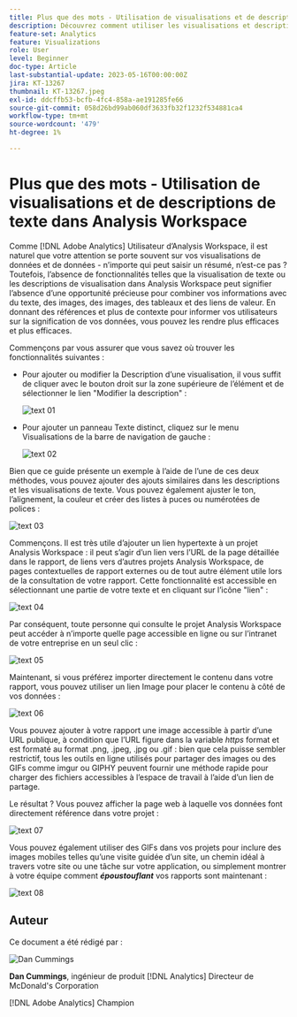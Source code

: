 ```yaml
---
title: Plus que des mots - Utilisation de visualisations et de descriptions de texte dans Analysis Workspace
description: Découvrez comment utiliser les visualisations et descriptions de texte dans les projets pour créer une Analysis Workspace plus soignée pour vos utilisateurs finaux.
feature-set: Analytics
feature: Visualizations
role: User
level: Beginner
doc-type: Article
last-substantial-update: 2023-05-16T00:00:00Z
jira: KT-13267
thumbnail: KT-13267.jpeg
exl-id: ddcffb53-bcfb-4fc4-858a-ae191285fe66
source-git-commit: 058d26bd99ab060df3633fb32f1232f534881ca4
workflow-type: tm+mt
source-wordcount: '479'
ht-degree: 1%

---
```


# Plus que des mots - Utilisation de visualisations et de descriptions de texte dans Analysis Workspace

Comme [!DNL Adobe Analytics] Utilisateur d’Analysis Workspace, il est naturel que votre attention se porte souvent sur vos visualisations de données et de données - n’importe qui peut saisir un résumé, n’est-ce pas ? Toutefois, l’absence de fonctionnalités telles que la visualisation de texte ou les descriptions de visualisation dans Analysis Workspace peut signifier l’absence d’une opportunité précieuse pour combiner vos informations avec du texte, des images, des images, des tableaux et des liens de valeur. En donnant des références et plus de contexte pour informer vos utilisateurs sur la signification de vos données, vous pouvez les rendre plus efficaces et plus efficaces.

Commençons par vous assurer que vous savez où trouver les fonctionnalités suivantes :

- Pour ajouter ou modifier la Description d’une visualisation, il vous suffit de cliquer avec le bouton droit sur la zone supérieure de l’élément et de sélectionner le lien &quot;Modifier la description&quot; :

  ![text 01](assets/t01.png)


- Pour ajouter un panneau Texte distinct, cliquez sur le menu Visualisations de la barre de navigation de gauche :

  ![text 02](assets/t02.png)

Bien que ce guide présente un exemple à l’aide de l’une de ces deux méthodes, vous pouvez ajouter des ajouts similaires dans les descriptions et les visualisations de texte. Vous pouvez également ajuster le ton, l’alignement, la couleur et créer des listes à puces ou numérotées de polices :

![text 03](assets/t03.png)

Commençons. Il est très utile d’ajouter un lien hypertexte à un projet Analysis Workspace : il peut s’agir d’un lien vers l’URL de la page détaillée dans le rapport, de liens vers d’autres projets Analysis Workspace, de pages contextuelles de rapport externes ou de tout autre élément utile lors de la consultation de votre rapport. Cette fonctionnalité est accessible en sélectionnant une partie de votre texte et en cliquant sur l’icône &quot;lien&quot; :

![text 04](assets/t04.png)

Par conséquent, toute personne qui consulte le projet Analysis Workspace peut accéder à n’importe quelle page accessible en ligne ou sur l’intranet de votre entreprise en un seul clic :

![text 05](assets/t05.png)

Maintenant, si vous préférez importer directement le contenu dans votre rapport, vous pouvez utiliser un lien Image pour placer le contenu à côté de vos données :

![text 06](assets/t06.png)

Vous pouvez ajouter à votre rapport une image accessible à partir d’une URL publique, à condition que l’URL figure dans la variable *https* format et est formaté au format .png, .jpeg, .jpg ou .gif : bien que cela puisse sembler restrictif, tous les outils en ligne utilisés pour partager des images ou des GIFs comme imgur ou GIPHY peuvent fournir une méthode rapide pour charger des fichiers accessibles à l’espace de travail à l’aide d’un lien de partage.

Le résultat ? Vous pouvez afficher la page web à laquelle vos données font directement référence dans votre projet :

![text 07](assets/t07.png)

Vous pouvez également utiliser des GIFs dans vos projets pour inclure des images mobiles telles qu’une visite guidée d’un site, un chemin idéal à travers votre site ou une tâche sur votre application, ou simplement montrer à votre équipe comment ***époustouflant*** vos rapports sont maintenant :

![text 08](assets/t08.png)

## Auteur

Ce document a été rédigé par :

![Dan Cummings](assets/text09.png)

**Dan Cummings**, ingénieur de produit [!DNL Analytics] Directeur de McDonald&#39;s Corporation

[!DNL Adobe Analytics] Champion
